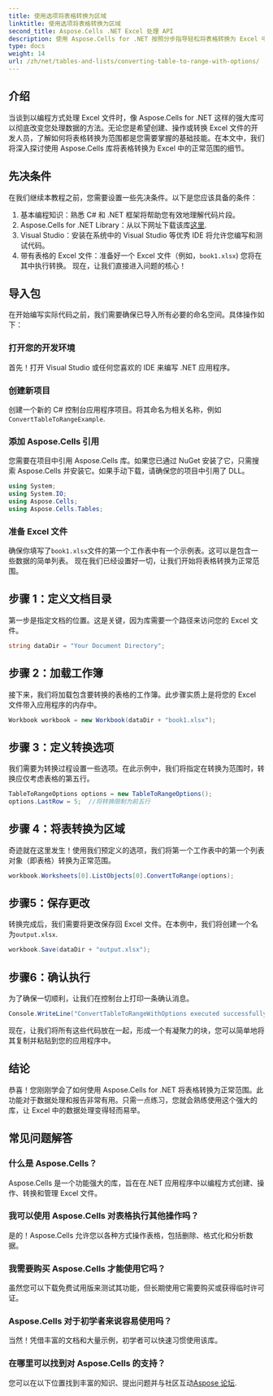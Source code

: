 ```yaml
---
title: 使用选项将表格转换为区域
linktitle: 使用选项将表格转换为区域
second_title: Aspose.Cells .NET Excel 处理 API
description: 使用 Aspose.Cells for .NET 按照分步指导轻松将表格转换为 Excel 中的范围。增强您的 Excel 数据处理技能。
type: docs
weight: 14
url: /zh/net/tables-and-lists/converting-table-to-range-with-options/
---
```

## 介绍
当谈到以编程方式处理 Excel 文件时，像 Aspose.Cells for .NET 这样的强大库可以彻底改变您处理数据的方法。无论您是希望创建、操作或转换 Excel 文件的开发人员，了解如何将表格转换为范围都是您需要掌握的基础技能。在本文中，我们将深入探讨使用 Aspose.Cells 库将表格转换为 Excel 中的正常范围的细节。 
## 先决条件
在我们继续本教程之前，您需要设置一些先决条件。以下是您应该具备的条件：
1. 基本编程知识：熟悉 C# 和 .NET 框架将帮助您有效地理解代码片段。
2.  Aspose.Cells for .NET Library：从以下网址下载该库[这里](https://releases.aspose.com/cells/net/). 
3. Visual Studio：安装在系统中的 Visual Studio 等优秀 IDE 将允许您编写和测试代码。
4. 带有表格的 Excel 文件：准备好一个 Excel 文件（例如，`book1.xlsx`) 您将在其中执行转换。
现在，让我们直接进入问题的核心！
## 导入包
在开始编写实际代码之前，我们需要确保已导入所有必要的命名空间。具体操作如下：
### 打开您的开发环境
首先！打开 Visual Studio 或任何您喜欢的 IDE 来编写 .NET 应用程序。 
### 创建新项目
创建一个新的 C# 控制台应用程序项目。将其命名为相关名称，例如`ConvertTableToRangeExample`.
### 添加 Aspose.Cells 引用
您需要在项目中引用 Aspose.Cells 库。如果您已通过 NuGet 安装了它，只需搜索 Aspose.Cells 并安装它。如果手动下载，请确保您的项目中引用了 DLL。
```csharp
using System;
using System.IO;
using Aspose.Cells;
using Aspose.Cells.Tables;
```
### 准备 Excel 文件
确保你填写了`book1.xlsx`文件的第一个工作表中有一个示例表。这可以是包含一些数据的简单列表。
现在我们已经设置好一切，让我们开始将表格转换为正常范围。
## 步骤 1：定义文档目录
第一步是指定文档的位置。这是关键，因为库需要一个路径来访问您的 Excel 文件。
```csharp
string dataDir = "Your Document Directory";
```
## 步骤 2：加载工作簿
接下来，我们将加载包含要转换的表格的工作簿。此步骤实质上是将您的 Excel 文件带入应用程序的内存中。
```csharp
Workbook workbook = new Workbook(dataDir + "book1.xlsx");
```
## 步骤 3：定义转换选项
我们需要为转换过程设置一些选项。在此示例中，我们将指定在转换为范围时，转换应仅考虑表格的第五行。
```csharp
TableToRangeOptions options = new TableToRangeOptions();
options.LastRow = 5;  //将转换限制为前五行
```
## 步骤 4：将表转换为区域
奇迹就在这里发生！使用我们预定义的选项，我们将第一个工作表中的第一个列表对象（即表格）转换为正常范围。
```csharp
workbook.Worksheets[0].ListObjects[0].ConvertToRange(options);
```
## 步骤5：保存更改
转换完成后，我们需要将更改保存回 Excel 文件。在本例中，我们将创建一个名为`output.xlsx`.
```csharp
workbook.Save(dataDir + "output.xlsx");
```
## 步骤6：确认执行
为了确保一切顺利，让我们在控制台上打印一条确认消息。
```csharp
Console.WriteLine("ConvertTableToRangeWithOptions executed successfully.\r\n");
```
现在，让我们将所有这些代码放在一起，形成一个有凝聚力的块，您可以简单地将其复制并粘贴到您的应用程序中。
## 结论
恭喜！您刚刚学会了如何使用 Aspose.Cells for .NET 将表格转换为正常范围。此功能对于数据处理和报告非常有用。只需一点练习，您就会熟练使用这个强大的库，让 Excel 中的数据处理变得轻而易举。
## 常见问题解答
### 什么是 Aspose.Cells？
Aspose.Cells 是一个功能强大的库，旨在在.NET 应用程序中以编程方式创建、操作、转换和管理 Excel 文件。
### 我可以使用 Aspose.Cells 对表格执行其他操作吗？
是的！Aspose.Cells 允许您以各种方式操作表格，包括删除、格式化和分析数据。
### 我需要购买 Aspose.Cells 才能使用它吗？
虽然您可以下载免费试用版来测试其功能，但长期使用它需要购买或获得临时许可证。
### Aspose.Cells 对于初学者来说容易使用吗？
当然！凭借丰富的文档和大量示例，初学者可以快速习惯使用该库。
### 在哪里可以找到对 Aspose.Cells 的支持？
您可以在以下位置找到丰富的知识、提出问题并与社区互动[Aspose 论坛](https://forum.aspose.com/c/cells/9).